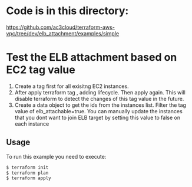 # Code is in this directory:
https://github.com/ac3cloud/terraform-aws-vpc/tree/dev/elb_attachment/examples/simple

# Test the ELB attachment based on EC2 tag value 

1. Create a tag first for all exisitng EC2 instances.
2. After apply terraform tag , adding lifecycle. Then apply again. This will disable terraform to detect the changes of this tag value in the future.
3. Create a data object to get the ids from the instances list. Filter the tag value of elb_attachable=true. You can manually update the instances that you dont want to join ELB target by setting this value to false on each instance


## Usage

To run this example you need to execute:

```bash
$ terraform init
$ terraform plan
$ terraform apply
```
